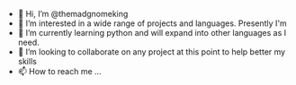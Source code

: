 - 👋 Hi, I’m @themadgnomeking
- 👀 I’m interested in a wide range of projects and languages. Presently I'm 
- 🌱 I’m currently learning python and will expand into other languages as I need.
- 💞️ I’m looking to collaborate on any project at this point to help better my skills
- 📫 How to reach me ...

<!---
themadgnomeking/themadgnomeking is a ✨ special ✨ repository because its `README.md` (this file) appears on your GitHub profile.
You can click the Preview link to take a look at your changes.
--->
